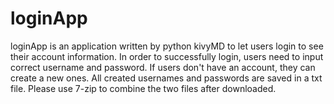 # loginApp
loginApp is an application written by python kivyMD to let users login to see their account information. In order to successfully login, users need to input correct username and password. If users don't have an account, they can create a new ones. All created usernames and passwords are saved in a txt file. Please use 7-zip to combine the two files after downloaded.
